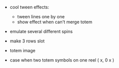 
- cool tween effects:
    - tween lines one by one
    - show effect when can't merge totem

- emulate several different spins

- make 3 rows slot
- totem image

- case when two totem symbols on one reel ( x, 0 x )
